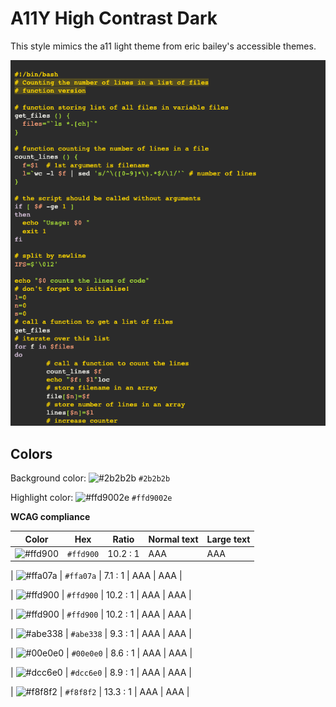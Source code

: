 # A11Y High Contrast Dark

This style mimics the a11 light theme from eric bailey's accessible themes.

![Screenshot of the a11y-high-contrast-dark theme in a bash script](./images/a11y-high-contrast-dark.png)

## Colors

Background color: ![#2b2b2b](https://via.placeholder.com/20/2b2b2b/2b2b2b.png) `#2b2b2b`

Highlight color: ![#ffd9002e](https://via.placeholder.com/20/ffd9002e/ffd9002e.png) `#ffd9002e`

**WCAG compliance**

| Color                                                        | Hex       | Ratio    | Normal text | Large text |
| ------------------------------------------------------------ | --------- | -------- | ----------- | ---------- |
| ![#ffd900](https://via.placeholder.com/20/ffd900/ffd900.png) | `#ffd900` | 10.2 : 1 | AAA         | AAA        |

| ![#ffa07a](https://via.placeholder.com/20/ffa07a/ffa07a.png) | `#ffa07a` | 7.1 : 1 | AAA | AAA |

| ![#ffd900](https://via.placeholder.com/20/ffd900/ffd900.png) | `#ffd900` | 10.2 : 1 | AAA | AAA |

| ![#ffd900](https://via.placeholder.com/20/ffd900/ffd900.png) | `#ffd900` | 10.2 : 1 | AAA | AAA |

| ![#abe338](https://via.placeholder.com/20/abe338/abe338.png) | `#abe338` | 9.3 : 1 | AAA | AAA |

| ![#00e0e0](https://via.placeholder.com/20/00e0e0/00e0e0.png) | `#00e0e0` | 8.6 : 1 | AAA | AAA |

| ![#dcc6e0](https://via.placeholder.com/20/dcc6e0/dcc6e0.png) | `#dcc6e0` | 8.9 : 1 | AAA | AAA |

| ![#f8f8f2](https://via.placeholder.com/20/f8f8f2/f8f8f2.png) | `#f8f8f2` | 13.3 : 1 | AAA | AAA |
